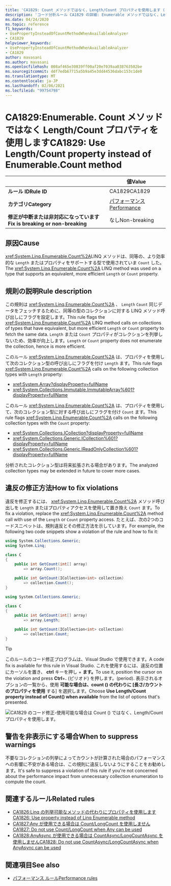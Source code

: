 ```yaml
---
title: 'CA1829: Count メソッドではなく、Length/Count プロパティを使用します (コード分析)'
description: 'コード分析ルール CA1829 の詳細: Enumerable メソッドではなく、Length/Count プロパティを使用してください。'
ms.date: 04/24/2020
ms.topic: reference
f1_keywords:
- UsePropertyInsteadOfCountMethodWhenAvailableAnalyzer
- CA1829
helpviewer_keywords:
- UsePropertyInsteadOfCountMethodWhenAvailableAnalyzer
- CA1829
author: mavasani
ms.author: mavasani
ms.openlocfilehash: 008af465e30839ff00af20e7039aa038763502be
ms.sourcegitcommit: ddf7edb67715a5b9a45e3dd44536dabc153c1de0
ms.translationtype: MT
ms.contentlocale: ja-JP
ms.lasthandoff: 02/06/2021
ms.locfileid: "99754798"
---
```

# <a name="ca1829-use-lengthcount-property-instead-of-enumerablecount-method"></a><span data-ttu-id="2de18-103">CA1829:Enumerable. Count メソッドではなく Length/Count プロパティを使用します</span><span class="sxs-lookup"><span data-stu-id="2de18-103">CA1829: Use Length/Count property instead of Enumerable.Count method</span></span>

| | <span data-ttu-id="2de18-104">値</span><span class="sxs-lookup"><span data-stu-id="2de18-104">Value</span></span> |
|-|-|
| <span data-ttu-id="2de18-105">**ルール ID**</span><span class="sxs-lookup"><span data-stu-id="2de18-105">**Rule ID**</span></span> |<span data-ttu-id="2de18-106">CA1829</span><span class="sxs-lookup"><span data-stu-id="2de18-106">CA1829</span></span>|
| <span data-ttu-id="2de18-107">**カテゴリ**</span><span class="sxs-lookup"><span data-stu-id="2de18-107">**Category**</span></span> |[<span data-ttu-id="2de18-108">パフォーマンス</span><span class="sxs-lookup"><span data-stu-id="2de18-108">Performance</span></span>](performance-warnings.md)|
| <span data-ttu-id="2de18-109">**修正が中断または非対応になっています**</span><span class="sxs-lookup"><span data-stu-id="2de18-109">**Fix is breaking or non-breaking**</span></span> |<span data-ttu-id="2de18-110">なし</span><span class="sxs-lookup"><span data-stu-id="2de18-110">Non-breaking</span></span>|

## <a name="cause"></a><span data-ttu-id="2de18-111">原因</span><span class="sxs-lookup"><span data-stu-id="2de18-111">Cause</span></span>

<span data-ttu-id="2de18-112"><xref:System.Linq.Enumerable.Count%2A>LINQ メソッドは、同等の、より効率的な `Length` またはプロパティをサポートする型で使用されていま `Count` した。</span><span class="sxs-lookup"><span data-stu-id="2de18-112">The <xref:System.Linq.Enumerable.Count%2A> LINQ method was used on a type that supports an equivalent, more efficient `Length` or `Count` property.</span></span>

## <a name="rule-description"></a><span data-ttu-id="2de18-113">規則の説明</span><span class="sxs-lookup"><span data-stu-id="2de18-113">Rule description</span></span>

<span data-ttu-id="2de18-114">この規則は <xref:System.Linq.Enumerable.Count%2A> 、 `Length` `Count` 同じデータをフェッチするために、同等の型のコレクションに対する LINQ メソッド呼び出しにフラグを設定します。</span><span class="sxs-lookup"><span data-stu-id="2de18-114">This rule flags the <xref:System.Linq.Enumerable.Count%2A> LINQ method calls on collections of types that have equivalent, but more efficient `Length` or `Count` property to fetch the same data.</span></span> <span data-ttu-id="2de18-115">`Length` または `Count` プロパティがコレクションを列挙しないため、効率が向上します。</span><span class="sxs-lookup"><span data-stu-id="2de18-115">`Length` or `Count` property does not enumerate the collection, hence is more efficient.</span></span>

<span data-ttu-id="2de18-116">このルール <xref:System.Linq.Enumerable.Count%2A> は、プロパティを使用して次のコレクション型の呼び出しにフラグを付け `Length` ます。</span><span class="sxs-lookup"><span data-stu-id="2de18-116">This rule flags <xref:System.Linq.Enumerable.Count%2A> calls on the following collection types with `Length` property:</span></span>

- <xref:System.Array?displayProperty=fullName>
- <xref:System.Collections.Immutable.ImmutableArray%601?displayProperty=fullName>

<span data-ttu-id="2de18-117">このルール <xref:System.Linq.Enumerable.Count%2A> は、プロパティを使用して、次のコレクション型に対する呼び出しにフラグを付け `Count` ます。</span><span class="sxs-lookup"><span data-stu-id="2de18-117">This rule flags <xref:System.Linq.Enumerable.Count%2A> calls on the following collection types with the `Count` property:</span></span>

- <xref:System.Collections.ICollection?displayProperty=fullName>
- <xref:System.Collections.Generic.ICollection%601?displayProperty=fullName>
- <xref:System.Collections.Generic.IReadOnlyCollection%601?displayProperty=fullName>

<span data-ttu-id="2de18-118">分析されたコレクション型は将来拡張される場合があります。</span><span class="sxs-lookup"><span data-stu-id="2de18-118">The analyzed collection types may be extended in future to cover more cases.</span></span>

## <a name="how-to-fix-violations"></a><span data-ttu-id="2de18-119">違反の修正方法</span><span class="sxs-lookup"><span data-stu-id="2de18-119">How to fix violations</span></span>

<span data-ttu-id="2de18-120">違反を修正するには、 <xref:System.Linq.Enumerable.Count%2A> メソッド呼び出しを `Length` またはプロパティアクセスを使用して置き換え `Count` ます。</span><span class="sxs-lookup"><span data-stu-id="2de18-120">To fix a violation, replace the <xref:System.Linq.Enumerable.Count%2A> method call with use of the `Length` or `Count` property access.</span></span> <span data-ttu-id="2de18-121">たとえば、次の2つのコードスニペットは、規則違反とその修正方法を示しています。</span><span class="sxs-lookup"><span data-stu-id="2de18-121">For example, the following two code snippets show a violation of the rule and how to fix it:</span></span>

```csharp
using System.Collections.Generic;
using System.Linq;

class C
{
    public int GetCount(int[] array)
        => array.Count();

    public int GetCount(ICollection<int> collection)
        => collection.Count();
}
```

```csharp
using System.Collections.Generic;

class C
{
    public int GetCount(int[] array)
        => array.Length;

    public int GetCount(ICollection<int> collection)
        => collection.Count;
}
```

> [!TIP]
> <span data-ttu-id="2de18-122">このルールのコード修正プログラムは、Visual Studio で使用できます。</span><span class="sxs-lookup"><span data-stu-id="2de18-122">A code fix is available for this rule in Visual Studio.</span></span> <span data-ttu-id="2de18-123">これを使用するには、違反の位置にカーソルを置き、 **ctrl** キーを押し + **ます。**</span><span class="sxs-lookup"><span data-stu-id="2de18-123">To use it, position the cursor on the violation and press **Ctrl**+**.**</span></span> <span data-ttu-id="2de18-124">(ピリオド) を押します。</span><span class="sxs-lookup"><span data-stu-id="2de18-124">(period).</span></span> <span data-ttu-id="2de18-125">表示されるオプションの一覧から、使用 **可能な場合は、count () の代わりに [長さ/カウントのプロパティを使用** する] を選択します。</span><span class="sxs-lookup"><span data-stu-id="2de18-125">Choose **Use Length/Count property instead of Count() when available** from the list of options that's presented.</span></span>
>
> ![CA1829 のコード修正-使用可能な場合は Count () ではなく、Length/Count プロパティを使用します。](media/ca1829-codefix.png)

## <a name="when-to-suppress-warnings"></a><span data-ttu-id="2de18-127">警告を非表示にする場合</span><span class="sxs-lookup"><span data-stu-id="2de18-127">When to suppress warnings</span></span>

<span data-ttu-id="2de18-128">不要なコレクションの列挙によってカウントが計算された場合のパフォーマンスへの影響に不安がある場合は、この規則に違反しないようにすることをお勧めします。</span><span class="sxs-lookup"><span data-stu-id="2de18-128">It's safe to suppress a violation of this rule if you're not concerned about the performance impact from unnecessary collection enumeration to compute the count.</span></span>

## <a name="related-rules"></a><span data-ttu-id="2de18-129">関連するルール</span><span class="sxs-lookup"><span data-stu-id="2de18-129">Related rules</span></span>

- [<span data-ttu-id="2de18-130">CA1826:Linq の列挙可能なメソッドの代わりにプロパティを使用します</span><span class="sxs-lookup"><span data-stu-id="2de18-130">CA1826: Use property instead of Linq Enumerable method</span></span>](ca1826.md)
- [<span data-ttu-id="2de18-131">CA1827:Any が使用できる場合は Count/LongCount を使用しません</span><span class="sxs-lookup"><span data-stu-id="2de18-131">CA1827: Do not use Count/LongCount when Any can be used</span></span>](ca1827.md)
- [<span data-ttu-id="2de18-132">CA1828:AnyAsync が使用できる場合は CountAsync/LongCountAsync を使用しません</span><span class="sxs-lookup"><span data-stu-id="2de18-132">CA1828: Do not use CountAsync/LongCountAsync when AnyAsync can be used</span></span>](ca1828.md)

## <a name="see-also"></a><span data-ttu-id="2de18-133">関連項目</span><span class="sxs-lookup"><span data-stu-id="2de18-133">See also</span></span>

- [<span data-ttu-id="2de18-134">パフォーマンス ルール</span><span class="sxs-lookup"><span data-stu-id="2de18-134">Performance rules</span></span>](performance-warnings.md)
